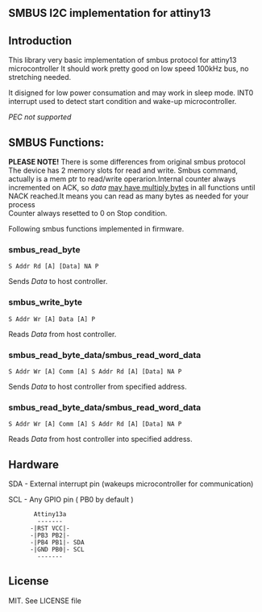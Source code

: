 SMBUS I2C implementation for attiny13 
--- 

## Introduction

This library very basic implementation of smbus protocol for attiny13 microcontroller
It should work pretty good on low speed 100kHz bus, no stretching needed. 

It disigned for low power consumation and may work in sleep mode. INT0 interrupt used to detect start condition and wake-up microcontroller. 

*PEC not supported*

## SMBUS Functions:
**PLEASE NOTE!**  There is some differences from original smbus protocol<br/>
The device has 2 memory slots for read and write. Smbus command, actually is a mem ptr to read/write operarion.Internal counter always incremented on ACK, so *data* <u>may have multiply bytes</u> in all functions until NACK reached.It means you can read as many bytes as needed for your process<br/>
Counter always resetted to 0 on Stop condition. 


Following smbus functions implemented in firmware.


### smbus_read_byte 
```
S Addr Rd [A] [Data] NA P
```
Sends *Data* to host controller.
### smbus_write_byte
```
S Addr Wr [A] Data [A] P
```
Reads *Data* from host controller. 

### smbus_read_byte_data/smbus_read_word_data 
```
S Addr Wr [A] Comm [A] S Addr Rd [A] [Data] NA P
```
Sends *Data* to host controller from specified address. 

### smbus_read_byte_data/smbus_read_word_data 
```
S Addr Wr [A] Comm [A] S Addr Rd [A] [Data] NA P
```
Reads *Data* from host controller into specified address. 


## Hardware 

SDA - External interrupt pin (wakeups microcontroller for communication)

SCL - Any GPIO pin ( PB0 by default )

```
       Attiny13a 
        -------          
      -|RST VCC|-         
      -|PB3 PB2|-         
      -|PB4 PB1|- SDA    
      -|GND PB0|- SCL      
        ------- 
```
## License
MIT. See LICENSE file
